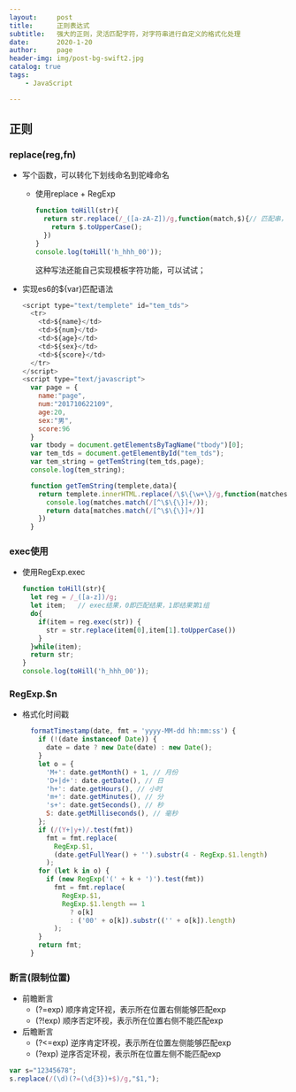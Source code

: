 ```yaml
---
layout:     post
title:      正则表达式
subtitle:   强大的正则，灵活匹配字符，对字符串进行自定义的格式化处理
date:       2020-1-20
author:     page
header-img: img/post-bg-swift2.jpg
catalog: true
tags:
    - JavaScript

---
```


## 正则

### replace(reg,fn)

- 写个函数，可以转化下划线命名到驼峰命名
  
  + 使用replace + RegExp
    
    ```js
    function toHill(str){
      return str.replace(/_([a-zA-Z])/g,function(match,$){// 匹配串，匹配串的$1
        return $.toUpperCase();
      })
    }
    console.log(toHill('h_hhh_00'));
    ```
    
    这种写法还能自己实现模板字符功能，可以试试；

- 实现es6的${var}匹配语法
  
  ```js
  <script type="text/templete" id="tem_tds">
    <tr>
      <td>${name}</td>
      <td>${num}</td>
      <td>${age}</td>
      <td>${sex}</td>
      <td>${score}</td>
    </tr>
  </script>
  <script type="text/javascript">
    var page = {
      name:"page",
      num:"201710622109",
      age:20,
      sex:"男",
      score:96
    }
    var tbody = document.getElementsByTagName("tbody")[0];
    var tem_tds = document.getElementById("tem_tds");
    var tem_string = getTemString(tem_tds,page);
    console.log(tem_string);
  
    function getTemString(templete,data){
      return templete.innerHTML.replace(/\$\{\w+\}/g,function(matches){
        console.log(matches.match(/[^\$\{\}]+/));
        return data[matches.match(/[^\$\{\}]+/)]
      })
    }
  ```

### exec使用

- 使用RegExp.exec
  
  ```js
  function toHill(str){
    let reg = /_([a-z])/g;
    let item;   // exec结果，0即匹配结果，1即结果第1组
    do{
      if(item = reg.exec(str)) {
        str = str.replace(item[0],item[1].toUpperCase())
      }
    }while(item);
    return str;
  }
  console.log(toHill('h_hhh_00'));
  ```

### RegExp.$n

- 格式化时间戳
  
  ```js
    formatTimestamp(date, fmt = 'yyyy-MM-dd hh:mm:ss') {
      if (!(date instanceof Date)) {
        date = date ? new Date(date) : new Date();
      }
      let o = {
        'M+': date.getMonth() + 1, // 月份
        'D+|d+': date.getDate(), // 日
        'h+': date.getHours(), // 小时
        'm+': date.getMinutes(), // 分
        's+': date.getSeconds(), // 秒
        S: date.getMilliseconds(), // 毫秒
      };
      if (/(Y+|y+)/.test(fmt))
        fmt = fmt.replace(
          RegExp.$1,
          (date.getFullYear() + '').substr(4 - RegExp.$1.length)
        );
      for (let k in o) {
        if (new RegExp('(' + k + ')').test(fmt))
          fmt = fmt.replace(
            RegExp.$1,
            RegExp.$1.length == 1
              ? o[k]
              : ('00' + o[k]).substr(('' + o[k]).length)
          );
      }
      return fmt;
    }
  ```

### 断言(限制位置)

- 前瞻断言
  + (?=exp) 顺序肯定环视，表示所在位置右侧能够匹配exp
  + (?!exp) 顺序否定环视，表示所在位置右侧不能匹配exp
- 后瞻断言
  + (?<=exp) 逆序肯定环视，表示所在位置左侧能够匹配exp
  + (?exp) 逆序否定环视，表示所在位置左侧不能匹配exp

```js
var s="12345678";
s.replace(/(\d)(?=(\d{3})+$)/g,"$1,");
```
